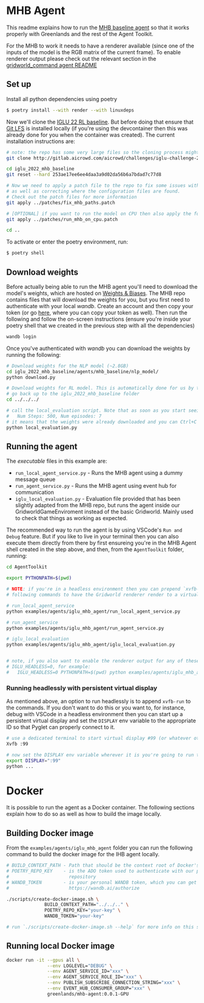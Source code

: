 # MHB Agent

This readme explains how to run the [MHB baseline
agent](https://gitlab.aicrowd.com/aicrowd/challenges/iglu-challenge-2022/iglu-2022-rl-mhb-baseline/-/tree/master)
so that it works properly with Greenlands and the rest of the Agent Toolkit.

For the MHB to work it needs to have a renderer available (since one of the
inputs of the model is the RGB matrix of the current frame). To enable renderer
output please check out the relevant section in the [gridworld_command agent
README](../gridworld_command/README.md)

## Set up

Install all python dependencies using poetry

```bash
$ poetry install --with render --with linuxdeps
```

Now we'll clone the [IGLU 22 RL
baseline](https://gitlab.aicrowd.com/aicrowd/challenges/iglu-challenge-2022/iglu-2022-rl-mhb-baseline).
But before doing that ensure that [Git LFS](https://git-lfs.github.com/) is
installed locally (if you're using the devcontainer then this was already done
for you when the container was created). The current installation instructions
are:

```bash
# note: the repo has some very large files so the cloning process might take a while
git clone http://gitlab.aicrowd.com/aicrowd/challenges/iglu-challenge-2022/iglu-2022-rl-mhb-baseline.git iglu_2022_mhb_baseline

cd iglu_2022_mhb_baseline
git reset --hard 253ae17ee6ee4daa3a9d02da56b6a7bdad7c77d8

# Now we need to apply a patch file to the repo to fix some issues with the base code,
# as well as correcting where the configuration files are found.
# Check out the patch files for more information
git apply ../patches/fix_mhb_paths.patch

# [OPTIONAL] if you want to run the model on CPU then also apply the following
git apply ../patches/run_mhb_on_cpu.patch

cd ..
```

To activate or enter the poetry environment, run:

```bash
$ poetry shell
```


## Download weights

Before actually being able to run the MHB agent you'll need to download the
model's weights, which are hosted on [Weights & Biases](https://wandb.ai/). The
MHB repo contains files that will download the weights for you, but you first
need to authenticate with your local _wandb_. Create an account and then copy
your token (or go [here](https://wandb.ai/authorize), where you can copy your
token as well). Then run the following and follow the on-screen instructions
(ensure you're inside your poetry shell that we created in the previous step
with all the dependencies)

```bash
wandb login
```

Once you've authenticated with _wandb_ you can download the weights by running
the following:

```bash
# Download weights for the NLP model (~2.8GB)
cd iglu_2022_mhb_baseline/agents/mhb_baseline/nlp_model/
python download.py

# Download weights for RL model. This is automatically done for us by the local_evaluation script
# go back up to the iglu_2022_mhb_baseline folder
cd ../../../

# call the local_evaluation script. Note that as soon as you start seeing messages like:
#   Num Steps: 500, Num episodes: 7
# it means that the weights were already downloaded and you can Ctrl+C to stop the process
python local_evaluation.py
```


## Running the agent

The _executable_ files in this example are:

- `run_local_agent_service.py` - Runs the MHB agent using a dummy message queue
- `run_agent_service.py` - Runs the MHB agent using event hub for communication
- `iglu_local_evaluation.py` - Evaluation file provided that has been slightly
  adapted from the MHB repo, but runs the agent inside our
  GridworldGameEnviroment instead of the basic Gridworld. Mainly used to check
  that things as working as expected.

The recommended way to run the agent is by using VSCode's `Run and Debug`
feature. But if you like to live in your terminal then you can also execute them
directly from there by first ensureing you're in the MHB Agent shell created in
the step above, and then, from the `AgentToolkit` folder, running:

```bash
cd AgentToolkit

export PYTHONPATH=$(pwd)

# NOTE: if you're in a headless environment then you can prepend `xvfb-run` to the
# following commands to have the Gridworld renderer render to a virtual display.

# run_local_agent_service
python examples/agents/iglu_mhb_agent/run_local_agent_service.py

# run_agent_service
python examples/agents/iglu_mhb_agent/run_agent_service.py

# iglu_local_evaluation
python examples/agents/iglu_mhb_agent/iglu_local_evaluation.py


# note, if you also want to enable the renderer output for any of these then you'll need to prepend
# IGLU_HEADLESS=0, for example:
#   IGLU_HEADLESS=0 PYTHONPATH=$(pwd) python examples/agents/iglu_mhb_agent/iglu_local_evaluation.py
```

### Running headlessly with persistent virtual display

As mentioned above, an option to run headlessly is to append `xvfb-run` to the
commands. If you don't want to do this or you want to, for instance, debug with
VSCode in a headless environment then you can start up a persistent virtual
display and set the `DISPLAY` env variable to the appropriate ID so that Pyglet
can properly connect to it.

```bash
# use a dedicated terminal to start virtual display #99 (or whatever other number you prefer)
Xvfb :99

# now set the DISPLAY env variable wherever it is you're going to run the main python process
export DISPLAY=":99"
python ...
```


# Docker

It is possible to run the agent as a Docker container. The following sections
explain how to do so as well as how to build the image locally.

## Building Docker image

From the `examples/agents/iglu_mhb_agent` folder you can run the following
command to build the docker image for the IHB agent locally.

```bash
# BUILD_CONTEXT_PATH - Path that should be the context root of Docker's build process (in most cases this is the AgentToolkit folder)
# POETRY_REPO_KEY    - is the ADO token used to authenticate with our private artifact
#                      repository
# WANDB_TOKEN        - is your personal WANDB token, which you can get from here:
#                      https://wandb.ai/authorize

./scripts/create-docker-image.sh \
              BUILD_CONTEXT_PATH="../../.." \
              POETRY_REPO_KEY="your-key" \
              WANDB_TOKEN="your-key"

# run `./scripts/create-docker-image.sh --help` for more info on this script
```

## Running local Docker image

```bash
docker run -it --gpus all \
               --env LOGLEVEL="DEBUG" \
               --env AGENT_SERVICE_ID="xxx" \
               --env AGENT_SERVICE_ROLE_ID="xxx" \
               --env PUBLISH_SUBSCRIBE_CONNECTION_STRING="xxx" \
               --env EVENT_HUB_CONSUMER_GROUP="xxx" \
               greenlands/mhb-agent:0.0.1-GPU
```
